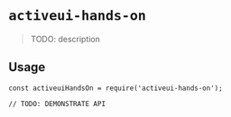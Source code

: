 # `activeui-hands-on`

> TODO: description

## Usage

```
const activeuiHandsOn = require('activeui-hands-on');

// TODO: DEMONSTRATE API
```
